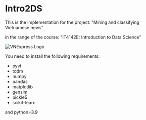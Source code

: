 # Intro2DS
This is the implementation for the project: "Mining and classifying Vietnamese news"

in the range of the course: "IT4142E: Introduction to Data Science"

![VNExpress Logo]([https://s1cdn.vnecdn.net/vnexpress/restruct/i/v850/logo_default.jpg](https://s1cdn.vnecdn.net/vnexpress/restruct/i/v850/logo_default.jpg))

You need to install the following requirements:
- pyvi
- tqdm
- numpy
- pandas
- matplotlib
- gensim
- pickle5
- scikit-learn

and python=3.9
